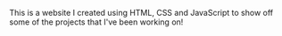This is a website I created using HTML, CSS and JavaScript to show off some of the projects that I've been working on!
